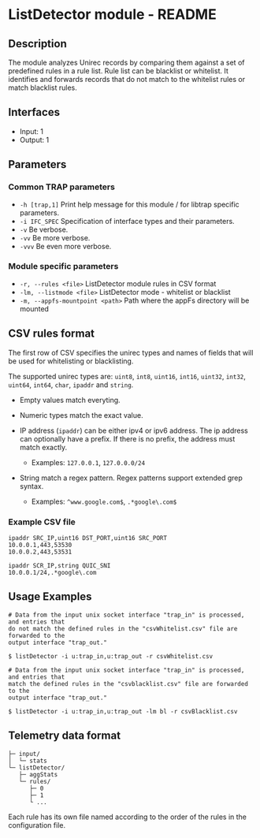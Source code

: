 # ListDetector module - README

## Description
The module analyzes Unirec records by comparing them against a set of predefined rules in a rule list.
Rule list can be blacklist or whitelist. It identifies and forwards records that do not match to the whitelist rules or match blacklist rules.

## Interfaces
- Input: 1
- Output: 1

## Parameters
### Common TRAP parameters
- `-h [trap,1]`      Print help message for this module / for libtrap specific parameters.
- `-i IFC_SPEC`      Specification of interface types and their parameters.
- `-v`               Be verbose.
- `-vv`              Be more verbose.
- `-vvv`             Be even more verbose.

### Module specific parameters
- `-r, --rules <file>`  ListDetector module rules in CSV format
- `-lm, --listmode <file>`  ListDetector mode - whitelist or blacklist
- `-m, --appfs-mountpoint <path>` Path where the appFs directory will be mounted

## CSV rules format
The first row of CSV specifies the unirec types and names of fields that will be
used for whitelisting or blacklisting.

The supported unirec types are: `uint8`, `int8`, `uint16`, `int16`, `uint32`, `int32`,
`uint64`, `int64`, `char`, `ipaddr` and `string`.

- Empty values match everyting.

- Numeric types match the exact value.

- IP address (`ipaddr`) can be either ipv4 or ipv6 address.
The ip address can optionally have a prefix.
If there is no prefix, the address must match exactly.
	- Examples: `127.0.0.1`, `127.0.0.0/24`

- String match a regex pattern. Regex patterns support extended grep syntax.
   - Examples: `^www.google.com$`, `.*google\.com$`

### Example CSV file

```
ipaddr SRC_IP,uint16 DST_PORT,uint16 SRC_PORT
10.0.0.1,443,53530
10.0.0.2,443,53531
```

```
ipaddr SCR_IP,string QUIC_SNI
10.0.0.1/24,.*google\.com
```

## Usage Examples
```
# Data from the input unix socket interface "trap_in" is processed, and entries that
do not match the defined rules in the "csvWhitelist.csv" file are forwarded to the
output interface "trap_out."

$ listDetector -i u:trap_in,u:trap_out -r csvWhitelist.csv
```
```
# Data from the input unix socket interface "trap_in" is processed, and entries that
match the defined rules in the "csvblacklist.csv" file are forwarded to the
output interface "trap_out."

$ listDetector -i u:trap_in,u:trap_out -lm bl -r csvBlacklist.csv
```

## Telemetry data format
```
├─ input/
│  └─ stats
└─ listDetector/
   ├─ aggStats
   └─ rules/
      ├─ 0
      ├─ 1
      └ ...
```

Each rule has its own file named according to the order of the rules in the configuration file.
